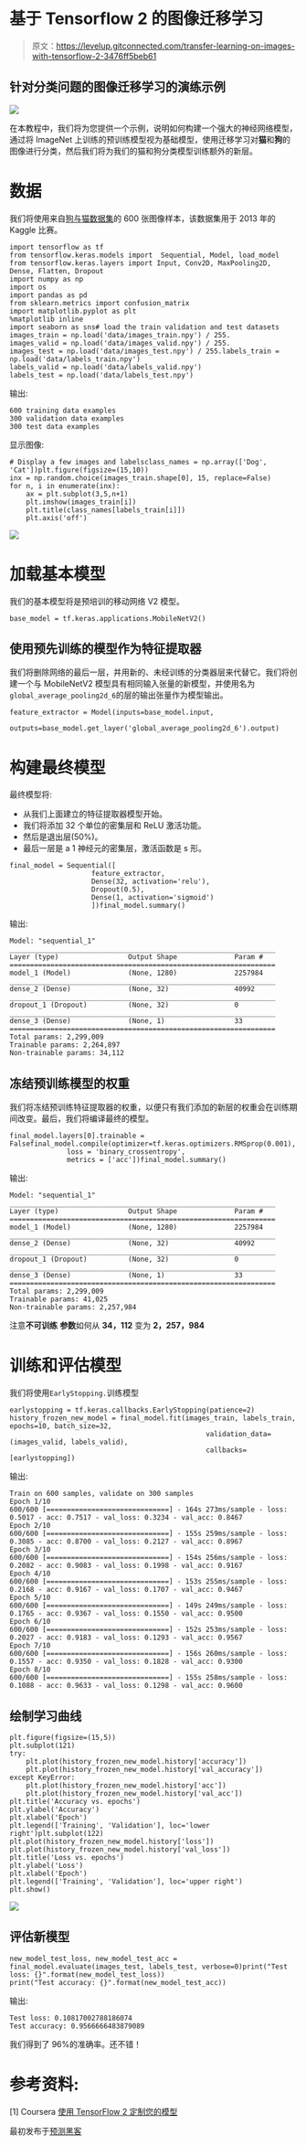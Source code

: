 # 基于 Tensorflow 2 的图像迁移学习

> 原文：<https://levelup.gitconnected.com/transfer-learning-on-images-with-tensorflow-2-3476ff5beb61>

## 针对分类问题的图像迁移学习的演练示例

![](img/f811047afa9d6800bf9c3ec5a1889daf.png)

在本教程中，我们将为您提供一个示例，说明如何构建一个强大的神经网络模型，通过将 ImageNet 上训练的预训练模型视为基础模型，使用迁移学习对**猫**和**狗**的图像进行分类，然后我们将为我们的猫和狗分类模型训练额外的新层。

# 数据

我们将使用来自[狗与猫数据集](https://www.kaggle.com/c/dogs-vs-cats/data)的 600 张图像样本，该数据集用于 2013 年的 Kaggle 比赛。

```
import tensorflow as tf
from tensorflow.keras.models import  Sequential, Model, load_model
from tensorflow.keras.layers import Input, Conv2D, MaxPooling2D, Dense, Flatten, Dropout
import numpy as np
import os
import pandas as pd
from sklearn.metrics import confusion_matrix
import matplotlib.pyplot as plt
%matplotlib inline
import seaborn as sns# load the train validation and test datasets
images_train = np.load('data/images_train.npy') / 255.
images_valid = np.load('data/images_valid.npy') / 255.
images_test = np.load('data/images_test.npy') / 255.labels_train = np.load('data/labels_train.npy')
labels_valid = np.load('data/labels_valid.npy')
labels_test = np.load('data/labels_test.npy')
```

输出:

```
600 training data examples
300 validation data examples
300 test data examples
```

显示图像:

```
# Display a few images and labelsclass_names = np.array(['Dog', 'Cat'])plt.figure(figsize=(15,10))
inx = np.random.choice(images_train.shape[0], 15, replace=False)
for n, i in enumerate(inx):
    ax = plt.subplot(3,5,n+1)
    plt.imshow(images_train[i])
    plt.title(class_names[labels_train[i]])
    plt.axis('off')
```

![](img/f448b92fa0521d945e1cda071009f946.png)

# 加载基本模型

我们的基本模型将是预培训的移动网络 V2 模型。

```
base_model = tf.keras.applications.MobileNetV2()
```

## 使用预先训练的模型作为特征提取器

我们将删除网络的最后一层，并用新的、未经训练的分类器层来代替它。我们将创建一个与 MobileNetV2 模型具有相同输入张量的新模型，并使用名为`global_average_pooling2d_6`的层的输出张量作为模型输出。

```
feature_extractor = Model(inputs=base_model.input, 
                          outputs=base_model.get_layer('global_average_pooling2d_6').output)
```

# 构建最终模型

最终模型将:

*   从我们上面建立的特征提取器模型开始。
*   我们将添加 32 个单位的密集层和 ReLU 激活功能。
*   然后是退出层(50%)。
*   最后一层是 a 1 神经元的密集层，激活函数是 s 形。

```
final_model = Sequential([
                    feature_extractor,
                    Dense(32, activation='relu'),
                    Dropout(0.5),
                    Dense(1, activation='sigmoid')
                    ])final_model.summary()
```

输出:

```
Model: "sequential_1"
_________________________________________________________________
Layer (type)                 Output Shape              Param #   
=================================================================
model_1 (Model)              (None, 1280)              2257984   
_________________________________________________________________
dense_2 (Dense)              (None, 32)                40992     
_________________________________________________________________
dropout_1 (Dropout)          (None, 32)                0         
_________________________________________________________________
dense_3 (Dense)              (None, 1)                 33        
=================================================================
Total params: 2,299,009
Trainable params: 2,264,897
Non-trainable params: 34,112
```

## 冻结预训练模型的权重

我们将冻结预训练特征提取器的权重，以便只有我们添加的新层的权重会在训练期间改变。最后，我们将编译最终的模型。

```
final_model.layers[0].trainable = Falsefinal_model.compile(optimizer=tf.keras.optimizers.RMSprop(0.001),
              loss = 'binary_crossentropy',
              metrics = ['acc'])final_model.summary()
```

输出:

```
Model: "sequential_1"
_________________________________________________________________
Layer (type)                 Output Shape              Param #   
=================================================================
model_1 (Model)              (None, 1280)              2257984   
_________________________________________________________________
dense_2 (Dense)              (None, 32)                40992     
_________________________________________________________________
dropout_1 (Dropout)          (None, 32)                0         
_________________________________________________________________
dense_3 (Dense)              (None, 1)                 33        
=================================================================
Total params: 2,299,009
Trainable params: 41,025
Non-trainable params: 2,257,984
```

注意**不可训练** **参数**如何从 **34，112** 变为 **2，257，984**

# 训练和评估模型

我们将使用`EarlyStopping.`训练模型

```
earlystopping = tf.keras.callbacks.EarlyStopping(patience=2)
history_frozen_new_model = final_model.fit(images_train, labels_train, epochs=10, batch_size=32,
                                                validation_data=(images_valid, labels_valid), 
                                                callbacks=[earlystopping])
```

输出:

```
Train on 600 samples, validate on 300 samples
Epoch 1/10
600/600 [==============================] - 164s 273ms/sample - loss: 0.5017 - acc: 0.7517 - val_loss: 0.3234 - val_acc: 0.8467
Epoch 2/10
600/600 [==============================] - 155s 259ms/sample - loss: 0.3085 - acc: 0.8700 - val_loss: 0.2127 - val_acc: 0.8967
Epoch 3/10
600/600 [==============================] - 154s 256ms/sample - loss: 0.2082 - acc: 0.9083 - val_loss: 0.1998 - val_acc: 0.9167
Epoch 4/10
600/600 [==============================] - 153s 255ms/sample - loss: 0.2168 - acc: 0.9167 - val_loss: 0.1707 - val_acc: 0.9467
Epoch 5/10
600/600 [==============================] - 149s 249ms/sample - loss: 0.1765 - acc: 0.9367 - val_loss: 0.1550 - val_acc: 0.9500
Epoch 6/10
600/600 [==============================] - 152s 253ms/sample - loss: 0.2027 - acc: 0.9183 - val_loss: 0.1293 - val_acc: 0.9567
Epoch 7/10
600/600 [==============================] - 156s 260ms/sample - loss: 0.1557 - acc: 0.9350 - val_loss: 0.1828 - val_acc: 0.9300
Epoch 8/10
600/600 [==============================] - 155s 258ms/sample - loss: 0.1088 - acc: 0.9633 - val_loss: 0.1298 - val_acc: 0.9600
```

## 绘制学习曲线

```
plt.figure(figsize=(15,5))
plt.subplot(121)
try:
    plt.plot(history_frozen_new_model.history['accuracy'])
    plt.plot(history_frozen_new_model.history['val_accuracy'])
except KeyError:
    plt.plot(history_frozen_new_model.history['acc'])
    plt.plot(history_frozen_new_model.history['val_acc'])
plt.title('Accuracy vs. epochs')
plt.ylabel('Accuracy')
plt.xlabel('Epoch')
plt.legend(['Training', 'Validation'], loc='lower right')plt.subplot(122)
plt.plot(history_frozen_new_model.history['loss'])
plt.plot(history_frozen_new_model.history['val_loss'])
plt.title('Loss vs. epochs')
plt.ylabel('Loss')
plt.xlabel('Epoch')
plt.legend(['Training', 'Validation'], loc='upper right')
plt.show()
```

![](img/ec6ae143e8d01431d88e69ea6d501988.png)

## 评估新模型

```
new_model_test_loss, new_model_test_acc = final_model.evaluate(images_test, labels_test, verbose=0)print("Test loss: {}".format(new_model_test_loss))
print("Test accuracy: {}".format(new_model_test_acc))
```

输出:

```
Test loss: 0.10817002788186074
Test accuracy: 0.9566666483879089
```

我们得到了 96%的准确率。还不错！

# 参考资料:

[1] Coursera [使用 TensorFlow 2 定制您的模型](https://www.coursera.org/learn/customising-models-tensorflow2/home/welcome)

最初发布于[预测黑客](https://predictivehacks.com/transfer-learning-on-images-with-tensorflow-2/)